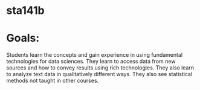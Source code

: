 # sta141b

# Goals:
Students learn the concepts and gain experience in using fundamental technologies for data sciences. They learn to access data from new sources and how to convey results using rich technologies. They also learn to analyze text data in qualitatively different ways. They also see statistical methods not taught in other courses. 

